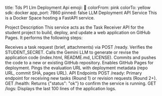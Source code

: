 title: Tds P1 Llm Deployment Api
emoji: 🏃
colorFrom: pink
colorTo: yellow
sdk: docker
app_port: 7860
pinned: false
LLM Deployment API Service
This is a Docker Space hosting a FastAPI service.

Project Description
This service acts as the Task Receiver API for the student project to build, deploy, and update a web application on GitHub Pages. It performs the following steps:

Receives a task request (brief, attachments) via POST /ready.
Verifies the STUDENT_SECRET.
Calls the Gemini LLM to generate or revise the application code (index.html, README.md, LICENSE).
Commits and pushes the code to a new or existing GitHub repository.
Enables GitHub Pages for deployment.
Pings the evaluation URL with deployment metadata (repo URL, commit SHA, pages URL).
API Endpoints
POST /ready: Primary endpoint for receiving new tasks (Round 1) or revision requests (Round 2+).
GET /health: Returns {"status": "ok"} to confirm the service is running.
GET /logs: Displays the last 100 lines of the application logs.
